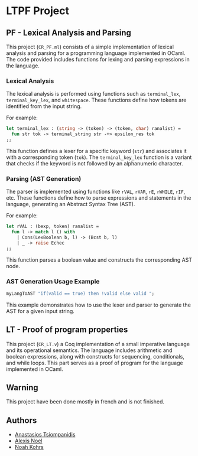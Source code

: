 # LTPF Project 




## PF - Lexical Analysis and Parsing

This project (`CR_PF.ml`) consists of a simple implementation of lexical analysis and parsing for a programming language implemented in OCaml. The code provided includes functions for lexing and parsing expressions in the language.

### Lexical Analysis

The lexical analysis is performed using functions such as `terminal_lex`, `terminal_key_lex`, and `whitespace`. These functions define how tokens are identified from the input string.

For example:
```ocaml
let terminal_lex : (string -> (token) -> (token, char) ranalist) =
  fun str tok -> terminal_string str -+> epsilon_res tok
;;
```

This function defines a lexer for a specific keyword (`str`) and associates it with a corresponding token (`tok`). The `terminal_key_lex` function is a variant that checks if the keyword is not followed by an alphanumeric character.

### Parsing (AST Generation)

The parser is implemented using functions like `rVAL`, `rVAR`, `rE`, `rWHILE`, `rIF`, etc. These functions define how to parse expressions and statements in the language, generating an Abstract Syntax Tree (AST).

For example:
```ocaml
let rVAL : (bexp, token) ranalist =
  fun l -> match l () with
    | Cons(LexBoolean b, l) -> (Bcst b, l)
    | _ -> raise Echec
;;
```

This function parses a boolean value and constructs the corresponding AST node.

### AST Generation Usage Example

```ocaml
myLangToAST "if(valid == true) then !valid else valid "; 
```

This example demonstrates how to use the lexer and parser to generate the AST for a given input string.


## LT - Proof of program properties

This project (`CR_LT.v`) a Coq implementation of a small imperative language and its operational semantics. The language includes arithmetic and boolean expressions, along with constructs for sequencing, conditionals, and while loops. This part serves as a proof of program for the language implemented in OCaml.


## Warning

This project have been done mostly in french and is not finished.

## Authors 

- [Anastasios Tsiompanidis](https://github.com/AnastasiosTsio)
- [Alexis Noel](https://github.com/alexisnoeluga)
- [Noah Kohrs](https://github.com/noahkohrs)
